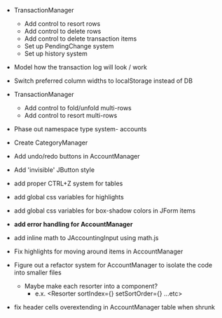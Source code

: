-   TransactionManager

    -   Add control to resort rows
    -   Add control to delete rows
    -   Add control to delete transaction items
    -   Set up PendingChange system
    -   Set up history system

-   Model how the transaction log will look / work
-   Switch preferred column widths to localStorage instead of DB

-   TransactionManager
    -   Add control to fold/unfold multi-rows
    -   Add control to resort multi-rows
-   Phase out namespace type system- accounts
-   Create CategoryManager
-   Add undo/redo buttons in AccountManager
-   Add 'invisible' JButton style
-   add proper CTRL+Z system for tables
-   add global css variables for highlights
-   add global css variables for box-shadow colors in JForm items
-   **add error handling for AccountManager**
-   add inline math to JAccountingInput using math.js
-   Fix highlights for moving around items in AccountManager
-   Figure out a refactor system for AccountManager to isolate the code into smaller files
    -   Maybe make each resorter into a component?
        -   e.x. <Resorter sortIndex={} setSortOrder={} ...etc>
-   fix header cells overextending in AccountManager table when shrunk

